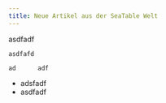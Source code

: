 ```yaml
---
title: Neue Artikel aus der SeaTable Welt
---
```


asdfadf

    asdfafd

    ad      adf

* adsfadf
* asdfadf 